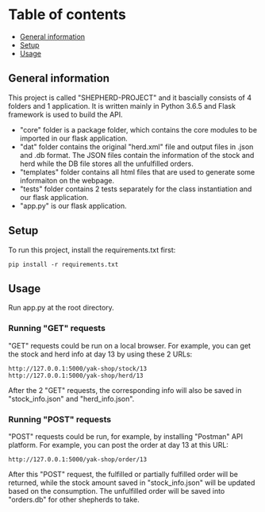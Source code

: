 # Table of contents
* [General information](#General-information)
* [Setup](#setup)
* [Usage](#usage)
## General information
This project is called "SHEPHERD-PROJECT" and it bascially consists of 4 folders and 1 application.
It is written mainly in Python 3.6.5 and Flask framework is used to build the API.

* "core" folder is a package folder, which contains the core modules to be imported in our flask application.
* "dat" folder contains the original "herd.xml" file and output files in .json and .db format. The JSON files contain the information of the stock and herd while the DB file stores all the unfulfilled orders.
* "templates" folder contains all html files that are used to generate some informaiton on the webpage.
* "tests" folder contains 2 tests separately for the class instantiation and our flask application.
* "app.py" is our flask application.
## Setup
To run this project, install the requirements.txt first:

```
pip install -r requirements.txt
```
## Usage
Run app.py at the root directory.
### Running "GET" requests
"GET" requests could be run on a local browser.
For example, you can get the stock and herd info at day 13 by using these 2 URLs:
```
http://127.0.0.1:5000/yak-shop/stock/13
http://127.0.0.1:5000/yak-shop/herd/13
```
After the 2 "GET" requests, the corresponding info will also be saved in "stock_info.json" and "herd_info.json".
### Running "POST" requests
"POST" requests could be run, for example, by installing "Postman" API platform.
For example, you can post the order at day 13 at this URL:
```
http://127.0.0.1:5000/yak-shop/order/13
```
After this "POST" request, the fulfilled or partially fulfilled order will be returned, while the stock amount saved in "stock_info.json" will be updated based on the consumption. The unfulfilled order will be saved into "orders.db" for other shepherds to take.
